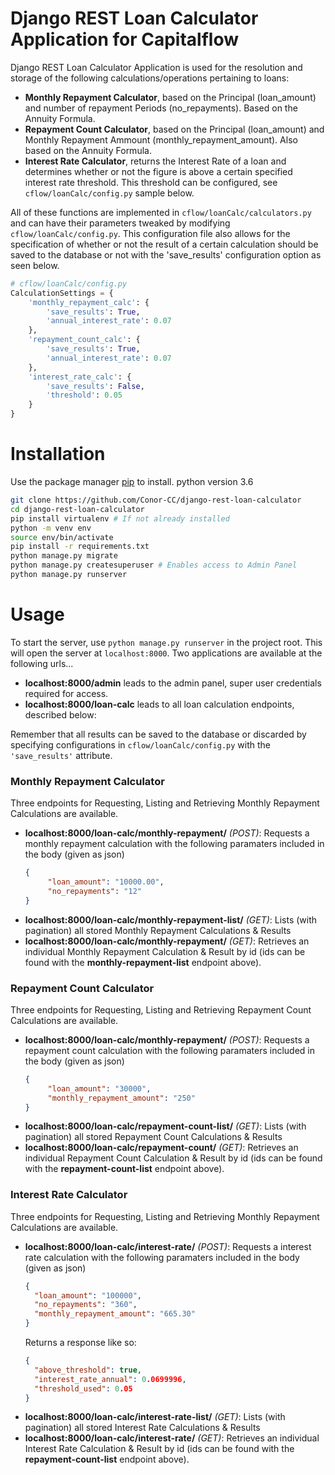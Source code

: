 # **Django REST Loan Calculator Application for Capitalflow**

Django REST Loan Calculator Application is used for the resolution and storage
of the following calculations/operations pertaining to loans:

- **Monthly Repayment Calculator**, based on the Principal (loan_amount) and number
  of repayment Periods (no_repayments). Based on the Annuity Formula.
- **Repayment Count Calculator**, based on the Principal (loan_amount) and Monthly
  Repayment Ammount (monthly_repayment_amount). Also based on the Annuity
  Formula.
- **Interest Rate Calculator**, returns the Interest Rate of a loan and determines
  whether or not the figure is above a certain specified interest rate threshold.
  This threshold can be configured, see `cflow/loanCalc/config.py` sample below.

All of these functions are implemented in `cflow/loanCalc/calculators.py` and
can have their parameters tweaked by modifying `cflow/loanCalc/config.py`. This
configuration file also allows for the specification of whether or not the result
of a certain calculation should be saved to the database or not with the 'save_results'
configuration option as seen below.

```python
# cflow/loanCalc/config.py
CalculationSettings = {
    'monthly_repayment_calc': {
        'save_results': True,
        'annual_interest_rate': 0.07
    },
    'repayment_count_calc': {
        'save_results': True,
        'annual_interest_rate': 0.07
    },
    'interest_rate_calc': {
        'save_results': False,
        'threshold': 0.05
    }
}
```
# Installation

Use the package manager [pip](https://pip.pypa.io/en/stable/) to install.
python version 3.6

```bash
git clone https://github.com/Conor-CC/django-rest-loan-calculator
cd django-rest-loan-calculator
pip install virtualenv # If not already installed
python -m venv env
source env/bin/activate
pip install -r requirements.txt
python manage.py migrate
python manage.py createsuperuser # Enables access to Admin Panel
python manage.py runserver
```

# Usage
To start the server, use `python manage.py runserver` in the project root. This
will open the server at `localhost:8000`. Two applications are available at the
following urls...
- **localhost:8000/admin** leads to the admin panel, super user credentials required for access.
- **localhost:8000/loan-calc** leads to all loan calculation endpoints, described below:

Remember that all results can be saved to the database or discarded by specifying
configurations in `cflow/loanCalc/config.py` with the `'save_results'` attribute.

### Monthly Repayment Calculator
Three endpoints for Requesting, Listing and Retrieving Monthly Repayment Calculations are
available.
- **localhost:8000/loan-calc/monthly-repayment/** *(POST)*: Requests a monthly repayment
  calculation with the following paramaters included in the body (given as json)
  ```json
  {
	   "loan_amount": "10000.00",
	   "no_repayments": "12"
  }
  ```
- **localhost:8000/loan-calc/monthly-repayment-list/** *(GET)*: Lists (with pagination)
  all stored Monthly Repayment Calculations & Results
- **localhost:8000/loan-calc/monthly-repayment/<id>** *(GET)*: Retrieves an individual
  Monthly Repayment Calculation & Result by id (ids can be found with the **monthly-repayment-list**
  endpoint above).

### Repayment Count Calculator
Three endpoints for Requesting, Listing and Retrieving Repayment Count Calculations are
available.
- **localhost:8000/loan-calc/monthly-repayment/** *(POST)*: Requests a repayment count
  calculation with the following paramaters included in the body (given as json)
  ```json
  {
	   "loan_amount": "30000",
	   "monthly_repayment_amount": "250"
  }
  ```
- **localhost:8000/loan-calc/repayment-count-list/** *(GET)*: Lists (with pagination)
  all stored Repayment Count Calculations & Results
- **localhost:8000/loan-calc/repayment-count/<id>** *(GET)*: Retrieves an individual
  Repayment Count Calculation & Result by id (ids can be found with the **repayment-count-list**
  endpoint above).

### Interest Rate Calculator
Three endpoints for Requesting, Listing and Retrieving Monthly Repayment Calculations are
available.
- **localhost:8000/loan-calc/interest-rate/** *(POST)*: Requests a interest rate
  calculation with the following paramaters included in the body (given as json)
  ```json
  {
  	"loan_amount": "100000",
  	"no_repayments": "360",
  	"monthly_repayment_amount": "665.30"
  }
  ```
  Returns a response like so:
  ```json
  {
    "above_threshold": true,
    "interest_rate_annual": 0.0699996,
    "threshold_used": 0.05
  }
  ```
- **localhost:8000/loan-calc/interest-rate-list/** *(GET)*: Lists (with pagination)
  all stored Interest Rate Calculations & Results
- **localhost:8000/loan-calc/interest-rate/<id>** *(GET)*: Retrieves an individual
  Interest Rate Calculation & Result by id (ids can be found with the **repayment-count-list**
  endpoint above).
